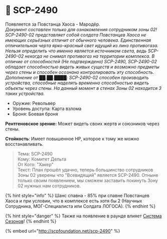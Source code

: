 # 💂 SCP-2490

Появляется за Повстанца Хаоса - Мародёр.\
_Документ составлен только для ознакомления сотрудникам зоны 02!_\
_SCP-2490-02 представляет собой солдата Повстанцев Хаоса не имеющих серьёзных отличит от обычного человека. Единственная отличительная черта ярко-красный свет идущий из линз противогаза. Нельзя определить что именно является источником света, ведь SCP-2490-02 некогда не снимал противогаз на территории комплекса. В отличие от способностей (Не подтверждено) SCP-2490, SCP-2490-02 обладает способностью видеть живых существ и возможно предметы через стены и способен осознано контролировать эту способность. Дополнение от ██.██.████: SCP-2490-02 способен производить устройства, способные наделять временно способностью видеть объекты через стены. На данный момент в стенах Зоны 02 находится 3 таких устройства._

* Оружие: Револьвер
* Уровень доступа: Карта взлома
* Броня: Боевая броня

**Рентгеновское зрение:** Может видеть своих жертв и союзников через стены.

**Стойкость**: Имеет повышенное HP, которое к тому же можно восстанавливать.

> Тема: SCP-2490\
> Кому: Комитет Дельта\
> От Кого: "Хакер"\
> Текст: План прошёл удачно, теперь большинство сотрудников Зоны 02 уверены что "Всевидящий" является SCP-2490. Отныне только своим появлением, мы сможем заставить покинуть Зону 02 нужных нам сотрудников.

{% hint style="info" %}
Шанс спавна - 85% при спавне Повстанцев Хаоса и при условии, что в комплексе есть хотя бы 2 (Научных Сотрудника, МОГ-Специалиста или Солдата ЛОГОСА).
{% endhint %}

{% hint style="danger" %}
Также на появление в раунде влияет [Система Сезонов](../server-systems/seasons-system.md)!
{% endhint %}

{% embed url="http://scpfoundation.net/scp-2490" %}
